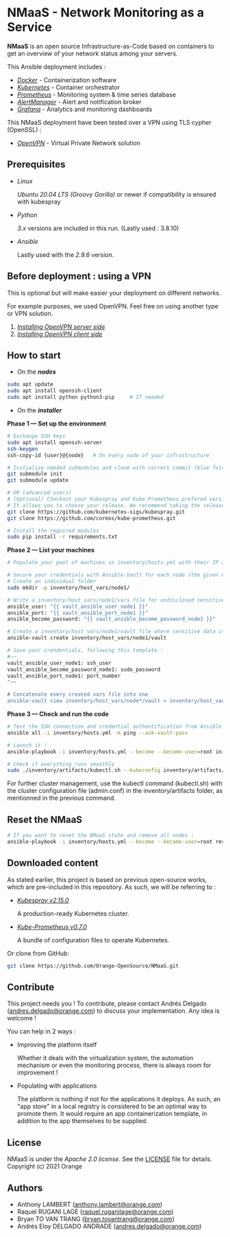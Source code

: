 # NMaaS - Network Monitoring as a Service


__NMaaS__ is an open source Infrastructure-as-Code based on containers to get an overview of your network status among your servers.

This Ansible deployment includes :
- [*Docker*](https://www.docker.com/) - Containerization software
- [*Kubernetes*](https://kubernetes.io/) - Container orchestrator
- [*Prometheus*](https://prometheus.io/) - Monitoring system & time series database
- [*AlertManager*](https://prometheus.io/docs/alerting/alertmanager/) - Alert and notification broker
- [*Grafana*](https://grafana.com/) - Analytics and monitoring dashboards

This NMaaS deployment have been tested over a VPN using TLS cypher (OpenSSL) :
- [*OpenVPN*](https://openvpn.net/) - Virtual Private Network solution

## Prerequisites

- *Linux*

   *Ubuntu 20.04 LTS (Groovy Gorilla)* or newer if compatibility is ensured with kubespray

- *Python*

   *3.x* versions are included in this run. (Lastly used : 3.8.10)

- *Ansible*

   Lastly used with the *2.9.6* version.

## Before deployment : using a VPN 
This is optional but will make easier your deployment on different networks.

For example purposes, we used OpenVPN. Feel free on using another type or VPN solution.

1. [*Installing OpenVPN server side*](./docs/setOpenVPN.md)
2. [*Installing OpenVPN client side*](./docs/setOpenVPN-client.md)

## How to start

- On the **_nodes_**

```bash
sudo apt update	
sudo apt install openssh-client
sudo apt install python python3-pip 	# If needed
```
	
- On the **_installer_**

**Phase 1 — Set up the environment**

```bash
# Exchange SSH keys
sudo apt install openssh-server		
ssh-keygen
ssh-copy-id {user}@{node}	# On every node of your infrastructure

# Initialize needed submodules and clone with correct commit (blue folders with an arrow on GitHub)
git submodule init
git submodule update

# OR (advanced users)
# (Optional) Checkout your Kubespray and Kube-Prometheus prefered version if needed :
# It allows you to choose your release. We recommend taking the release we used for security reasons.
git clone https://github.com/kubernetes-sigs/kubespray.git
git clone https://github.com/coreos/kube-prometheus.git

# Install the required modules
sudo pip install -r requirements.txt
```
**Phase 2 — List your machines**

```bash
# Populate your pool of machines in inventory/hosts.yml with their IP adresses (the given example uses 1 master and 2 workers)

# Secure your credentials with Ansible-Vault for each node (the given example checks for a machine called node1)
# Create an individual folder
sudo mkdir -p inventory/host_vars/node1/

# Write a inventory/host_vars/node1/vars file for undisclosed sensitive data, following this template :
ansible_user: "{{ vault_ansible_user_node1 }}"
ansible_port: "{{ vault_ansible_port_node1 }}"
ansible_become_password: "{{ vault_ansible_become_password_node1 }}"

# Create a inventory/host_vars/node1/vault file where sensitive data is encrypted
ansible-vault create inventory/host_vars/node1/vault

# Save your crendentials, following this template : 
#~~
vault_ansible_user_node1: ssh_user
vault_ansible_become_password_node1: sudo_password
vault_ansible_port_node1: port_number
"~~

# Concatenate every created vars file into one
ansible-vault view inventory/host_vars/node*/vault > inventory/host_vars/vault && ansible-vault encrypt inventory/host_vars/vault
```
	
**Phase 3 — Check and run the code**

```bash
# Test the SSH connection and credential authentification from Ansible
ansible all -i inventory/hosts.yml -m ping --ask-vault-pass

# Launch it !
ansible-playbook -i inventory/hosts.yml --become --become-user=root init.yml --ask-vault-pass  -e@inventory/host_vars/vault -vvv

# Check if everything runs smoothly
sudo ./inventory/artifacts/kubectl.sh --kubeconfig inventory/artifacts/admin.conf get all --all-namespaces
```

For further cluster management, use the kubectl command (kubectl.sh) with the cluster configuration file (admin.conf) in the inventory/artifacts folder, as mentionned in the previous command.

## Reset the NMaaS
```bash
# If you want to reset the NMaaS state and remove all nodes :
ansible-playbook -i inventory/hosts.yml --become --become-user=root reset.yml --ask-vault-pass  -e@inventory/host_vars/vault -vvv
```

## Downloaded content

As stated earlier, this project is based on previous open-source works, which are pre-included in this repository. As such, we will be referring to :
- [*Kubespray v2.15.0*](https://github.com/kubernetes-sigs/kubespray)

   A production-ready Kubernetes cluster.

- [*Kube-Prometheus v0.7.0*](https://github.com/coreos/kube-prometheus)

   A bundle of configuration files to operate Kubernetes.

Or clone from GitHub:

```bash
git clone https://github.com/Orange-OpenSource/NMaaS.git
```


## Contribute	

This project needs you !
To contribute, please contact Andrés Delgado (andres.delgado@orange.com) to discuss your implementation. Any idea is welcome !

You can help in 2 ways :
- Improving the platform itself

   Whether it deals with the virtualization system, the automation mechanism or even the monitoring process, there is always room for improvement !

- Populating with applications

   The platform is nothing if not for the applications it deploys. As such, an "app store" in a local registry is considered to be an optimal way to promote them. It would require an app containerization template, in addition to the app themselves to be supplied.


## License

NMaaS is under the _Apache 2.0 license_. See the [LICENSE](LICENSE) file for details.
Copyright (c) 2021 Orange


## Authors

- Anthony LAMBERT 		(anthony.lambert@orange.com)
- Raquel RUGANI LAGE		(raquel.ruganilage@orange.com)
- Bryan TO VAN TRANG 		(bryan.tovantrang@orange.com)
- Andrés Eloy DELGADO ANDRADE 	(andres.delgado@orange.com)
